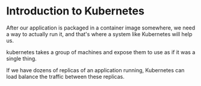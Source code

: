 # Introduction to Kubernetes
After our application is packaged in a container image somewhere, we need a way to actually run it, and that's where a system like Kubernetes will help us.

kubernetes takes a group of machines and expose them to use as if it was a single thing. 

If we have dozens of replicas of an application running, Kubernetes can load balance the traffic between these replicas.